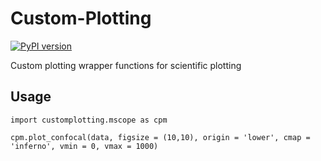 # Custom-Plotting
[![PyPI version](https://badge.fury.io/py/customplotting.svg)](https://pypi.org/project/customplotting/)

Custom plotting wrapper functions for scientific plotting

## Usage
```
import customplotting.mscope as cpm

cpm.plot_confocal(data, figsize = (10,10), origin = 'lower', cmap = 'inferno', vmin = 0, vmax = 1000)
```

